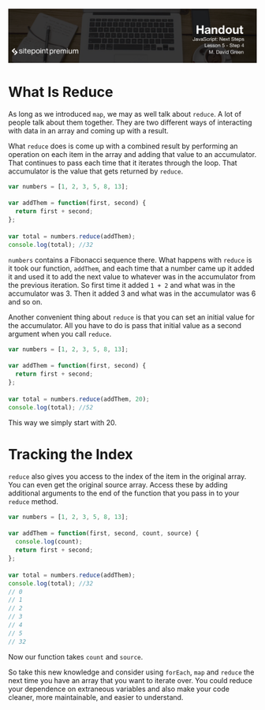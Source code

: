 ![](headings/5.4.png)

# What Is Reduce

As long as we introduced `map`, we may as well talk about `reduce`. A lot of people talk about them together. They are two different ways of interacting with data in an array and coming up with a result.

What `reduce` does is come up with a combined result by performing an operation on each item in the array and adding that value to an accumulator. That continues to pass each time that it iterates through the loop. That accumulator is the value that gets returned by `reduce`.

```js
var numbers = [1, 2, 3, 5, 8, 13];

var addThem = function(first, second) {
  return first + second;
};

var total = numbers.reduce(addThem);
console.log(total); //32
```

`numbers` contains a Fibonacci sequence there. What happens with `reduce` is it took our function, `addThem`, and each time that a number came up it added it and used it to add the next value to whatever was in the accumulator from the previous iteration. So first time it added `1 + 2` and what was in the accumulator was 3. Then it added 3 and what was in the accumulator was 6 and so on.

Another convenient thing about `reduce` is that you can set an initial value for the accumulator. All you have to do is pass that initial value as a second argument when you call `reduce`.

```js
var numbers = [1, 2, 3, 5, 8, 13];

var addThem = function(first, second) {
  return first + second;
};

var total = numbers.reduce(addThem, 20);
console.log(total); //52
```

This way we simply start with 20.

# Tracking the Index

`reduce` also gives you access to the index of the item in the original array. You can even get the original source array. Access these by adding additional arguments to the end of the function that you pass in to your `reduce` method.

```js
var numbers = [1, 2, 3, 5, 8, 13];

var addThem = function(first, second, count, source) {
  console.log(count);
  return first + second;
};

var total = numbers.reduce(addThem);
console.log(total); //32
// 0
// 1
// 2
// 3
// 4
// 5
// 32
```

Now our function takes `count` and `source`.

So take this new knowledge and consider using `forEach`, `map` and `reduce` the next time you have an array that you want to iterate over. You could reduce your dependence on extraneous variables and also make your code cleaner, more maintainable, and easier to understand.